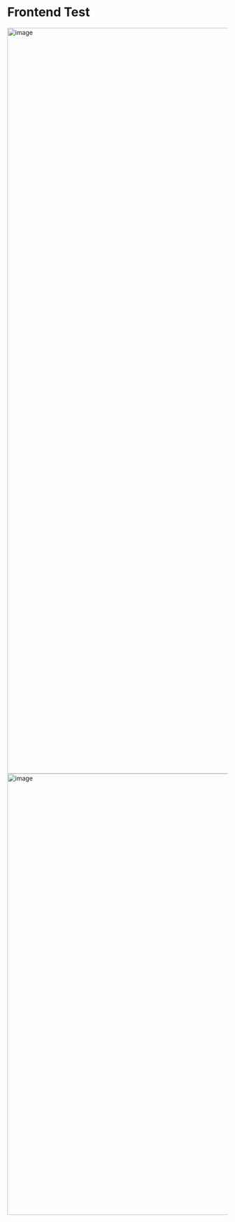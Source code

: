 # Frontend Test

<img width="1705" alt="image" src="https://github.com/user-attachments/assets/ef1c239f-6cf0-4ef0-b951-a09d53138016" />
<img width="1009" alt="image" src="https://github.com/user-attachments/assets/75407204-effd-46f6-93a7-c761a822c270" />

